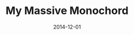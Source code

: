 ---
layout: post
title: "My Massive Monochord"
description: residency at the Penthouse with David Birchall
location: Penthouse, Manchester
date: 2014-12-01
categories: works
with: David Birchall, Mio Ebisu
link: https://vimeo.com/110425176
img: /monochord.jpg
---